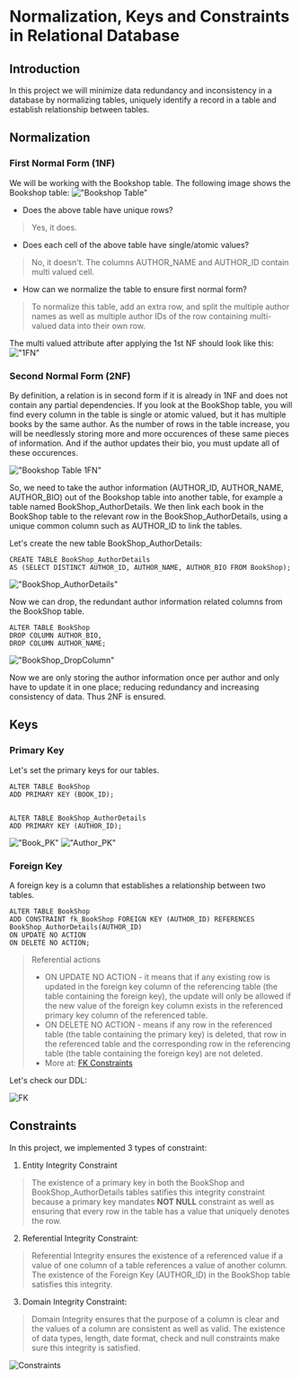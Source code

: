 # Normalization, Keys and Constraints in Relational Database

## Introduction
In this project we will minimize data redundancy and inconsistency in a database by normalizing tables, uniquely identify a record in a table and establish relationship between tables.

## **Normalization**

### **First Normal Form (1NF)**
We will be working with the Bookshop table. The following image shows the Bookshop table:
!["Bookshop Table"](../imgs/bookshop_table.png)

- Does the above table have unique rows? 
> Yes, it does.
- Does each cell of the above table have single/atomic values? 
> No, it doesn't. The columns AUTHOR_NAME and AUTHOR_ID contain multi valued cell.
- How can we normalize the table to ensure first normal form?
> To normalize this table, add an extra row, and split the multiple author names as well as multiple author IDs of the row containing multi-valued data into their own row.

The multi valued attribute after applying the 1st NF should look like this:
!["1FN"](/imgs/1FN.png)

### **Second Normal Form (2NF)**
By definition, a relation is in second form if it is already in 1NF and does not contain any partial dependencies. If you look at the BookShop table, you will find every column in the table is single or atomic valued, but it has multiple books by the same author.
As the number of rows in the table increase, you will be needlessly storing more and more occurences of these same pieces of information. And if the author updates their bio, you must update all of these occurences.

!["Bookshop Table 1FN"](/imgs/2FN.png)

So, we need to take the author information (AUTHOR_ID, AUTHOR_NAME, AUTHOR_BIO) out of the Bookshop table into another table, for example a table named BookShop_AuthorDetails. We then link each book in the BookShop table to the relevant row in the BookShop_AuthorDetails, using a unique common column such as AUTHOR_ID to link the tables.

Let's create the new table BookShop_AuthorDetails:

```
CREATE TABLE BookShop_AuthorDetails
AS (SELECT DISTINCT AUTHOR_ID, AUTHOR_NAME, AUTHOR_BIO FROM BookShop);
```

!["BookShop_AuthorDetails"](/imgs/bookshop_authordetails.png)

Now we can drop, the redundant author information related columns from the BookShop table.
```
ALTER TABLE BookShop
DROP COLUMN AUTHOR_BIO,
DROP COLUMN AUTHOR_NAME;
```
!["BookShop_DropColumn"](/imgs/bookshop_dropcolumn.png)

Now we are only storing the author information once per author and only have to update it in one place; reducing redundancy and increasing consistency of data. Thus 2NF is ensured.

## **Keys**

### **Primary Key**
Let's set the primary keys for our tables.

```
ALTER TABLE BookShop
ADD PRIMARY KEY (BOOK_ID);


ALTER TABLE BookShop_AuthorDetails
ADD PRIMARY KEY (AUTHOR_ID);
``` 
!["Book_PK"](/imgs/bookshop_pk.png)
!["Author_PK"](/imgs/author_pk.png)

### Foreign Key
A foreign key is a column that establishes a relationship between two tables.

```
ALTER TABLE BookShop
ADD CONSTRAINT fk_BookShop FOREIGN KEY (AUTHOR_ID) REFERENCES BookShop_AuthorDetails(AUTHOR_ID) 
ON UPDATE NO ACTION 
ON DELETE NO ACTION;
```

> Referential actions
> - ON UPDATE NO ACTION - it means that if any existing row is updated in the foreign key column of the referencing table (the table containing the foreign key), the update will only be allowed if the new value of the foreign key column exists in the referenced primary key column of the referenced table.
> - ON DELETE NO ACTION - means if any row in the referenced table (the table containing the primary key) is deleted, that row in the referenced table and the corresponding row in the referencing table (the table containing the foreign key) are not deleted.
> - More at: [FK Constraints](https://dev.mysql.com/doc/refman/8.0/en/create-table-foreign-keys.html)

Let's check our DDL:

![FK](/imgs/fk.png)

## **Constraints**

In this project, we implemented 3 types of constraint:
1. Entity Integrity Constraint
> The existence of a primary key in both the BookShop and BookShop_AuthorDetails tables satifies this integrity constraint because a primary key mandates **NOT NULL** constraint as well as ensuring that every row in the table has a value that uniquely denotes the row.
2. Referential Integrity Constraint:
> Referential Integrity ensures the existence of a referenced value if a value of one column of a table references a value of another column. The existence of the Foreign Key (AUTHOR_ID) in the BookShop table satisfies this integrity.
3. Domain Integrity Constraint:
> Domain Integrity ensures that the purpose of a column is clear and the values of a column are consistent as well as valid. The existence of data types, length, date format, check and null constraints make sure this integrity is satisfied.

![Constraints](/imgs/constraints.png)